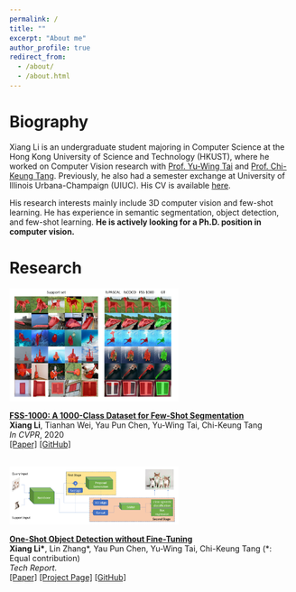```yaml
---
permalink: /
title: ""
excerpt: "About me"
author_profile: true
redirect_from: 
  - /about/
  - /about.html
---
```




Biography
======
Xiang Li is an undergraduate student majoring in Computer Science 
at the Hong Kong University of Science and Technology (HKUST), 
where he worked on Computer Vision research with 
[Prof. Yu-Wing Tai](https://scholar.google.com/citations?user=nFhLmFkAAAAJ) 
and [Prof. Chi-Keung Tang](https://scholar.google.com/citations?user=EWfpM74AAAAJ). 
Previously, he also had a semester exchange at University of Illinois 
Urbana-Champaign (UIUC). His CV is available [here](files/cv_xiang.pdf).  

His research interests mainly include 3D computer vision and few-shot
 learning. He has experience in semantic segmentation, object detection, and
  few-shot learning. **He is actively looking for a Ph.D. position in computer
   vision.**

Research
======


<div class="publication media">
<img src="\images\papers\fss\result.jpg"
     alt="Figure in FSS paper"
     class="publogo img-fluid float-left rounded g" width="300" a=""
     />

  <div class="media-body">
    <p><strong><a href="https://openaccess.thecvf.com/content_CVPR_2020/papers/Li_FSS
    -1000_A_1000-Class_Dataset_for_Few-Shot_Segmentation_CVPR_2020_paper.pdf">
    FSS-1000: A 1000-Class Dataset for Few-Shot Segmentation</a></strong>
    <br>
    <b>Xiang Li</b>, Tianhan Wei, Yau Pun Chen, Yu-Wing Tai, Chi-Keung Tang <br>
    <em>In CVPR</em>, 2020 <br>
    <span class="links">
    <a href="https://openaccess.thecvf.com/content_CVPR_2020/papers/Li_FSS
    -1000_A_1000-Class_Dataset_for_Few-Shot_Segmentation_CVPR_2020_paper.pdf
    ">[Paper]</a>
    <a href="https://github.com/HKUSTCV/FSS-1000">[GitHub]</a>
    </span> </p>
  </div>
</div>


<br />


<div class="publication media">
  <img src="\images\papers\oneshot\overview.png"
     alt="Figure in Oneshot paper"
     class="publogo img-fluid float-left rounded g" width="300" a=""
     />

  <div class="media-body">
    <p><strong><a href="https://arxiv.org/abs/2005.03819">
    One-Shot Object Detection without Fine-Tuning</a></strong>
    <!-- <span class="badge badge-danger">New!</span> -->
    <br>
    <b>Xiang Li*</b>, Lin Zhang*, Yau Pun Chen, Yu-Wing Tai, Chi-Keung Tang (*: Equal contribution) <br>
    <em>Tech Report.</em> <br>
    <span class="links">
    <a href="https://arxiv.org/abs/2005.03819">[Paper]</a>
    <a href="https://ryanxli.github.io/oneshot">[Project Page]</a>
    <a href="https://github.com/RyanXLi/OneshotDet">[GitHub]</a>
    </span> </p>
  </div>
</div>



